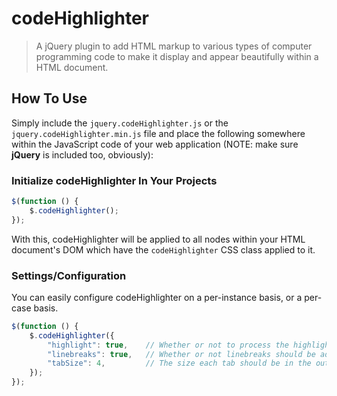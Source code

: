 # codeHighlighter
> A jQuery plugin to add HTML markup to various types of computer programming code to make it display and appear beautifully within a HTML document.

## How To Use

Simply include the `jquery.codeHighlighter.js` or the `jquery.codeHighlighter.min.js` file and place the following somewhere within the JavaScript code of your web application (NOTE: make sure **jQuery** is included too, obviously):

### Initialize codeHighlighter In Your Projects

```js
$(function () {
    $.codeHighlighter();
});
```

With this, codeHighlighter will be applied to all nodes within your HTML document's DOM which have the `codeHighlighter` CSS class applied to it.

### Settings/Configuration

You can easily configure codeHighlighter on a per-instance basis, or a per-case basis.

```js
$(function () {
    $.codeHighlighter({
        "highlight": true,    // Whether or not to process the highlighting. Set to false to disable the highlighting from taking place.
        "linebreaks": true,   // Whether or not linebreaks should be added to the final outputted code
        "tabSize": 4,         // The size each tab should be in the outputted code (only applicable if the outputted code uses linebreaks)
    });
});
```

